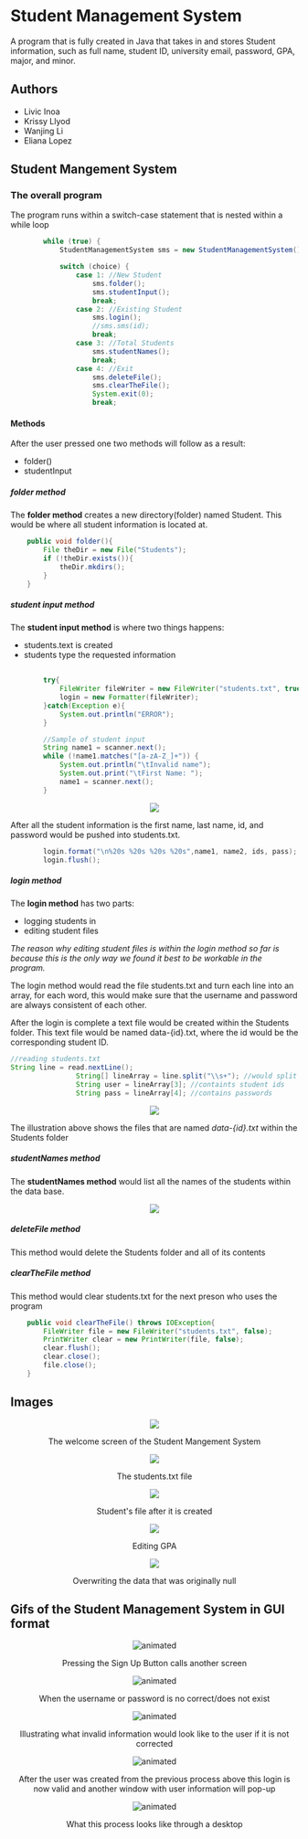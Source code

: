# Student Management System

A program that is fully created in Java that takes in and stores Student information, such as full name, student ID, university email, password, GPA, major, and minor.

## Authors

* Livic Inoa
* Krissy Llyod
* Wanjing Li
* Eliana Lopez

## Student Mangement System

### The overall program

The program runs within a switch-case statement that is nested within a while loop

``` java
        while (true) {
            StudentManagementSystem sms = new StudentManagementSystem();

            switch (choice) {
                case 1: //New Student
                    sms.folder();
                    sms.studentInput();
                    break;
                case 2: //Existing Student
                    sms.login();
                    //sms.sms(id);
                    break;
                case 3: //Total Students
                    sms.studentNames();
                    break;
                case 4: //Exit
                    sms.deleteFile(); 
                    sms.clearTheFile(); 
                    System.exit(0);
                    break;
```
#### Methods

After the user pressed one two methods will follow as a result:

* folder()
* studentInput

##### folder method
The **folder method** creates a new directory(folder) named Student. This would be where all student information is located at. 
``` java
    public void folder(){
        File theDir = new File("Students");
        if (!theDir.exists()){
            theDir.mkdirs();
        }
    }
```
##### student input method
The **student input method** is where two things happens:

 * students.text is created
 * students type the requested information
        
``` java
        
        try{
            FileWriter fileWriter = new FileWriter("students.txt", true); 
            login = new Formatter(fileWriter); 
        }catch(Exception e){
            System.out.println("ERROR");
        }
```

``` java
        //Sample of student input
        String name1 = scanner.next();
        while (!name1.matches("[a-zA-Z_]+")) {
            System.out.println("\tInvalid name");
            System.out.print("\tFirst Name: ");
            name1 = scanner.next();
        }

```

<p align="center"><img src="https://user-images.githubusercontent.com/39322110/112252329-4abc3080-8c33-11eb-9803-337c246aeb46.png"></p>
After all the student information is the first name, last name, id, and password would be pushed into students.txt.


``` java
        login.format("\n%20s %20s %20s %20s",name1, name2, ids, pass);
        login.flush();
```
##### login method
The **login method** has two parts:

* logging students in
* editing student files

*The reason why editing student files is within the login method so far is because this is the only way we found it best to be workable in the program.*

The login method would read the file students.txt and turn each line into an array, for each word, this would make sure that the username and password are always consistent of each other.

After the login is complete a text file would be created within the Students folder. This text file would be named data-{id}.txt, where the id would be the corresponding student ID. 
``` java
//reading students.txt
String line = read.nextLine();
                String[] lineArray = line.split("\\s+"); //would split each word making in the line into the array
                String user = lineArray[3]; //containts student ids
                String pass = lineArray[4]; //contains passwords
```

<p align="center"><img src="https://user-images.githubusercontent.com/39322110/112252526-a090d880-8c33-11eb-8d1f-079139d10d59.png"></p>

The illustration above shows the files that are named *data-{id}.txt* within the Students folder


##### studentNames method
The **studentNames method** would list all the names of the students within the data base. 

<p align="center"><img src="https://user-images.githubusercontent.com/39322110/112252560-b30b1200-8c33-11eb-8913-872a3006b168.png"></p>

##### deleteFile method
This method would delete the Students folder and all of its contents

##### clearTheFile method
This method would clear students.txt for the next preson who uses the program

``` java
    public void clearTheFile() throws IOException{
        FileWriter file = new FileWriter("students.txt", false); 
        PrintWriter clear = new PrintWriter(file, false);
        clear.flush();
        clear.close();
        file.close();
    }
```


## Images

<p align="center"><img src="https://user-images.githubusercontent.com/39322110/112252583-c74f0f00-8c33-11eb-8d48-67a1f1b96e19.png"></p>

<p align="center">The welcome screen of the Student Mangement System</p>

<p align="center"><img src="https://user-images.githubusercontent.com/39322110/112252648-e188ed00-8c33-11eb-81f4-19545a5d77a3.png"></p>
       
<p align="center">The students.txt file</p>

<p align="center"><img src="https://user-images.githubusercontent.com/39322110/112252719-fd8c8e80-8c33-11eb-96bd-4e3d2e12afdc.png"></p>

<p align="center">Student's file after it is created</p>



<p align="center"><img src="https://user-images.githubusercontent.com/39322110/112252805-109f5e80-8c34-11eb-8d1b-ab7875e38114.png"></p>

<p align="center">Editing GPA</p>


<p align="center"><img src="https://user-images.githubusercontent.com/39322110/112252843-24e35b80-8c34-11eb-9a15-f74db2a2c500.png"></p>

<p align="center">Overwriting the data that was originally null</p>

## Gifs of the Student Management System in GUI format

<p align="center">
  <img src="https://raw.githubusercontent.com/elianalopez/CS335-Student-Management-System/main/Images/sms1.gif" alt="animated" />
</p>
<p align="center">Pressing the Sign Up Button calls another screen</p>

<p align="center">
  <img src="https://raw.githubusercontent.com/elianalopez/CS335-Student-Management-System/main/Images/sms2.gif" alt="animated" />
</p>
<p align="center">When the username or password is no correct/does not exist</p>


<p align="center">
  <img src="https://raw.githubusercontent.com/elianalopez/CS335-Student-Management-System/main/Images/sms3.gif" alt="animated" />
</p>
<p align="center">Illustrating what invalid information would look like to the user if it is not corrected</p>


<p align="center">
  <img src="https://raw.githubusercontent.com/elianalopez/CS335-Student-Management-System/main/Images/sms4.gif" alt="animated" />
</p>
<p align="center">After the user was created from the previous process above this login is now valid and another window with user information will pop-up</p>


<p align="center">
  <img src="https://raw.githubusercontent.com/elianalopez/CS335-Student-Management-System/main/Images/sms.gif" alt="animated" />
</p>
<p align="center">What this process looks like through a desktop </p>





